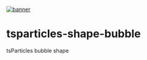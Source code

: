 [![banner](https://cdn.matteobruni.it/images/particles/banner2.png)](https://particles.matteobruni.it)

# tsparticles-shape-bubble

tsParticles bubble shape
